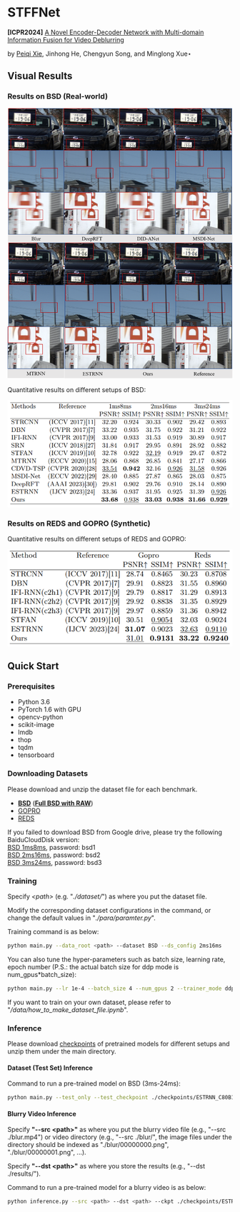# STFFNet
**[ICPR2024]** [A Novel Encoder-Decoder Network with Multi-domain Information Fusion for Video Deblurring]()

by [Peiqi Xie](https://github.com/Paige-Norton), Jinhong He, Chengyun Song, and Minglong Xue⋆

<!-- This work presents an efficient RNN-based model and **the first real-world dataset for image/video deblurring** :-) -->

## Visual Results

### Results on BSD (Real-world)
![image](https://github.com/Paige-Norton/STFFNet/blob/main/doc/compare.png)

Quantitative results on different setups of BSD:

<img src="https://github.com/Paige-Norton/STFFNet/blob/main/doc/BSD_results.png" alt="bsd_config" width="800"/>


### Results on REDS and GOPRO (Synthetic)
<!-- ![image](https://github.com/zzh-tech/Images/blob/master/ESTRNN/reds.gif) -->

Quantitative results on different setups of REDS and GOPRO:

<img src="https://github.com/Paige-Norton/STFFNet/blob/main/doc/other_results.png" alt="bsd_config" width="800"/>


## Quick Start

### Prerequisites

- Python 3.6
- PyTorch 1.6 with GPU
- opencv-python
- scikit-image
- lmdb
- thop
- tqdm
- tensorboard

### Downloading Datasets

Please download and unzip the dataset file for each benchmark.

- [**BSD**](https://drive.google.com/drive/folders/1LKLCE_RqPF5chqWgmh3pj7cg-t9KM2Hd?usp=sharing) ([**Full BSD with RAW**](https://drive.google.com/file/d/1VJdyojIAriC5QZp2N_0umEqkIMk1_9HA/view?usp=sharing))
- [GOPRO](https://drive.google.com/file/d/1dHJX-TIY-ZsSV6-PbPZzmockp1H3B_5w/view?usp=sharing)
- [REDS](https://drive.google.com/file/d/1lFHndopTiAAOIEkjZdvrziA8p17y4rjD/view?usp=sharing)

If you failed to download BSD from Google drive, please try the following BaiduCloudDisk version:  
[BSD 1ms8ms](https://pan.baidu.com/s/1i7iMOZVOvBWmNYi8zkQIpw), password: bsd1  
[BSD 2ms16ms](https://pan.baidu.com/s/1ur-XHeNoSTPFQJwBVfbofQ), password: bsd2  
[BSD 3ms24ms](https://pan.baidu.com/s/1QNJlxiduwbQzCypy-7Mlbw), password: bsd3  


### Training

Specify *\<path\>* (e.g. "*./dataset/*") as where you put the dataset file.

Modify the corresponding dataset configurations in the command, or change the default values in "*./para/paramter.py*". 

Training command is as below:

```bash
python main.py --data_root <path> --dataset BSD --ds_config 2ms16ms
```

You can also tune the hyper-parameters such as batch size, learning rate, epoch number (P.S.: the actual batch size for ddp mode is num_gpus*batch_size):

```bash
python main.py --lr 1e-4 --batch_size 4 --num_gpus 2 --trainer_mode ddp
```

If you want to train on your own dataset, please refer to "*/data/how_to_make_dataset_file.ipynb*".

### Inference

Please download [checkpoints](https://drive.google.com/file/d/1w68kAw56tGCjG4M96_zYmls8fQaTH1RM/view?usp=sharing) of pretrained models for different setups and unzip them under the main directory.

#### Dataset (Test Set) Inference

Command to run a pre-trained model on BSD (3ms-24ms):

```bash
python main.py --test_only --test_checkpoint ./checkpoints/ESTRNN_C80B15_BSD_3ms24ms.tar --dataset BSD --ds_config 3ms24ms --video
```

#### Blurry Video Inference

Specify **"--src \<path\>"** as where you put the blurry video file (e.g., "--src ./blur.mp4") or video directory (e.g., "--src ./blur/", the image files under the directory should be indexed as "./blur/00000000.png", "./blur/00000001.png", ...).

Specify **"--dst \<path\>"** as where you store the results (e.g., "--dst ./results/").

Command to run a pre-trained model for a blurry video is as below:

```bash
python inference.py --src <path> --dst <path> --ckpt ./checkpoints/ESTRNN_C80B15_BSD_2ms16ms.tar
```

<!-- ## Citing

If you use any part of our code, or ESTRNN and BSD are useful for your research, please consider citing:

```bibtex
@inproceedings{zhong2020efficient,
  title={Efficient spatio-temporal recurrent neural network for video deblurring},
  author={Zhong, Zhihang and Gao, Ye and Zheng, Yinqiang and Zheng, Bo},
  booktitle={Computer Vision--ECCV 2020: 16th European Conference, Glasgow, UK, August 23--28, 2020, Proceedings, Part VI 16},
  pages={191--207},
  year={2020},
  organization={Springer}
}
``` -->
